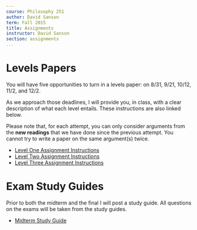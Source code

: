 ```yaml
---
course: Philosophy 251
author: David Sanson 
term: Fall 2015
title: Assignments 
instructor: David Sanson
section: assignments
...
```


# Levels Papers

You will have five opportunities to turn in a levels paper: on 8/31, 9/21,
10/12, 11/2, and 12/2.

As we approach those deadlines, I will provide you, in class, with a clear
description of what each level entails. These instructions are also linked
below. 

Please note that, for each attempt, you can only consider arguments from
the **new readings** that we have done since the previous attempt. You cannot
try to write a paper on the same argument(s) twice.

-   [Level One Assignment Instructions](assn/level_1.html)
-   [Level Two Assignment Instructions](assn/level_2.html)
-   [Level Three Assignment Instructions](assn/level_3.html)

# Exam Study Guides

Prior to both the midterm and the final I will post a study guide. All
questions on the exams will be taken from the study guides.

-   [Midterm Study Guide](assn/midterm_study_guide.html)

